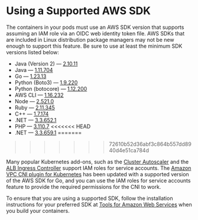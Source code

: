 # Using a Supported AWS SDK<a name="iam-roles-for-service-accounts-minimum-sdk"></a>

The containers in your pods must use an AWS SDK version that supports assuming an IAM role via an OIDC web identity token file\. AWS SDKs that are included in Linux distribution package managers may not be new enough to support this feature\. Be sure to use at least the minimum SDK versions listed below:
+ Java \(Version 2\) — [2\.10\.11](https://github.com/aws/aws-sdk-java-v2/releases/tag/2.10.11)
+ Java — [1\.11\.704](https://github.com/aws/aws-sdk-java/releases/tag/1.11.704)
+ Go — [1\.23\.13](https://github.com/aws/aws-sdk-go/releases/tag/v1.23.13)
+ Python \(Boto3\) — [1\.9\.220](https://github.com/boto/boto3/releases/tag/1.9.220)
+ Python \(botocore\) — [1\.12\.200](https://github.com/boto/botocore/releases/tag/1.12.200)
+ AWS CLI — [1\.16\.232](https://github.com/aws/aws-cli/releases/tag/1.16.232)
+ Node — [2\.521\.0](https://github.com/aws/aws-sdk-js/releases/tag/v2.521.0)
+ Ruby — [2\.11\.345](https://github.com/aws/aws-sdk-ruby/releases/tag/v2.11.345)
+ C\+\+ — [1\.7\.174](https://github.com/aws/aws-sdk-cpp/releases/tag/1.7.174)
+ \.NET — [3\.3\.652\.1](https://github.com/aws/aws-sdk-net/releases/tag/3.3.652.1)
+ PHP — [3\.110\.7](https://github.com/aws/aws-sdk-php/releases/tag/3.110.7)
<<<<<<< HEAD
+ .NET — [3\.3\.659\.1](https://github.com/aws/aws-sdk-net/releases/tag/3.3.652.1)
=======
>>>>>>> 72610b52d36abf3c864b557dd8940d4e51ca784d

Many popular Kubernetes add\-ons, such as the [Cluster Autoscaler](https://github.com/kubernetes/autoscaler/tree/master/cluster-autoscaler) and the [ALB Ingress Controller](https://github.com/kubernetes/autoscaler/blob/master/cluster-autoscaler/cloudprovider/aws/CA_with_AWS_IAM_OIDC.md) support IAM roles for service accounts\. The [Amazon VPC CNI plugin for Kubernetes](https://github.com/aws/amazon-vpc-cni-k8s) has been updated with a supported version of the AWS SDK for Go, and you can use the IAM roles for service accounts feature to provide the required permissions for the CNI to work\.

To ensure that you are using a supported SDK, follow the installation instructions for your preferred SDK at [Tools for Amazon Web Services](https://aws.amazon.com/tools/) when you build your containers\. 
